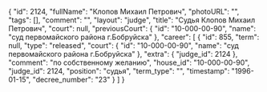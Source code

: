 {
    "id": 2124,
    "fullName": "Клопов Михаил Петрович",
    "photoURL": "",
    "tags": [],
    "comment": "",
    "layout": "judge",
    "title": "Судья Клопов Михаил Петрович",
    "court": null,
    "previousCourt": {
        "id": "10-000-00-90",
        "name": "суд первомайского района г.Бобруйска"
    },
    "career": [
        {
            "id": 855,
            "term": null,
            "type": "released",
            "court": {
                "id": "10-000-00-90",
                "name": "суд первомайского района г.Бобруйска"
            },
            "extra": {
                "judge_id": 2124
            },
            "comment": "по собственному желанию",
            "house_id": "10-000-00-90",
            "judge_id": 2124,
            "position": "судья",
            "term_type": "",
            "timestamp": "1996-01-15",
            "decree_number": "23"
        }
    ]
}